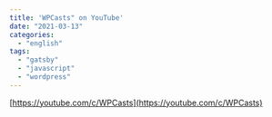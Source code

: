 ```yaml
---
title: 'WPCasts" on YouTube'
date: "2021-03-13"
categories:
  - "english"
tags:
  - "gatsby"
  - "javascript"
  - "wordpress"
---
```


[https://youtube.com/c/WPCasts](https://youtube.com/c/WPCasts)
